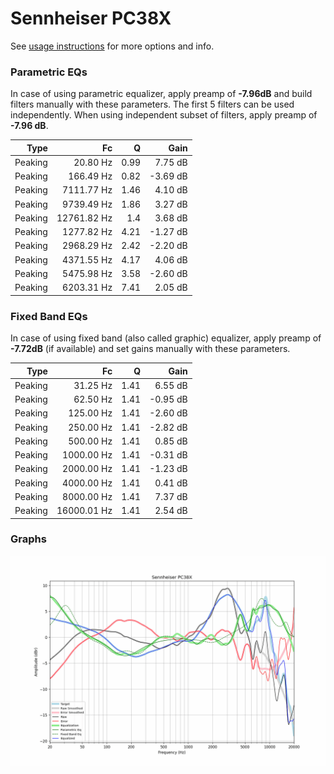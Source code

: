 # Sennheiser PC38X
See [usage instructions](https://github.com/jaakkopasanen/AutoEq#usage) for more options and info.

### Parametric EQs
In case of using parametric equalizer, apply preamp of **-7.96dB** and build filters manually
with these parameters. The first 5 filters can be used independently.
When using independent subset of filters, apply preamp of **-7.96 dB**.

| Type    | Fc          |    Q | Gain     |
|--------:|------------:|-----:|---------:|
| Peaking | 20.80 Hz    | 0.99 | 7.75 dB  |
| Peaking | 166.49 Hz   | 0.82 | -3.69 dB |
| Peaking | 7111.77 Hz  | 1.46 | 4.10 dB  |
| Peaking | 9739.49 Hz  | 1.86 | 3.27 dB  |
| Peaking | 12761.82 Hz | 1.4  | 3.68 dB  |
| Peaking | 1277.82 Hz  | 4.21 | -1.27 dB |
| Peaking | 2968.29 Hz  | 2.42 | -2.20 dB |
| Peaking | 4371.55 Hz  | 4.17 | 4.06 dB  |
| Peaking | 5475.98 Hz  | 3.58 | -2.60 dB |
| Peaking | 6203.31 Hz  | 7.41 | 2.05 dB  |

### Fixed Band EQs
In case of using fixed band (also called graphic) equalizer, apply preamp of **-7.72dB**
(if available) and set gains manually with these parameters.

| Type    | Fc          |    Q | Gain     |
|--------:|------------:|-----:|---------:|
| Peaking | 31.25 Hz    | 1.41 | 6.55 dB  |
| Peaking | 62.50 Hz    | 1.41 | -0.95 dB |
| Peaking | 125.00 Hz   | 1.41 | -2.60 dB |
| Peaking | 250.00 Hz   | 1.41 | -2.82 dB |
| Peaking | 500.00 Hz   | 1.41 | 0.85 dB  |
| Peaking | 1000.00 Hz  | 1.41 | -0.31 dB |
| Peaking | 2000.00 Hz  | 1.41 | -1.23 dB |
| Peaking | 4000.00 Hz  | 1.41 | 0.41 dB  |
| Peaking | 8000.00 Hz  | 1.41 | 7.37 dB  |
| Peaking | 16000.01 Hz | 1.41 | 2.54 dB  |

### Graphs
![](./Sennheiser%20PC38X.png)